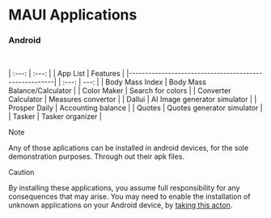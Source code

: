 # MAUI Applications

### Android
</br>

|	:---:	|	:---:	|
|		App List		| 			Features			|
|-------------------------------------------------------|
|	:---:	|	---:	|
| Body Mass Index		| Body Mass Balance/Calculator 	|
| Color Maker			| Search for colors				|
| Converter Calculator	| Measures convertor			|
| Dallui				| AI Image generator simulator	|
| Prosper Daily			| Accounting balance			|
| Quotes				| Quotes generator simulator	|
| Tasker				| Tasker organizer				|

>[!NOTE]
> Any of those aplications can be installed in android devices, for the sole demonstration purposes. Through out their apk files. 

>[!CAUTION]
>By installing these applications, you assume full responsibility for any consequences that may arise. You may need to enable the installation of unknown applications on your Android device, by [taking this acton](https://developer.android.com/studio/publish#publishing-unknown). 